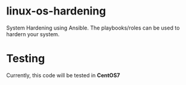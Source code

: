 # linux-os-hardening
System Hardening using Ansible. The playbooks/roles can be used to hardern your system.

# Testing
Currently, this code will be tested in **CentOS7**
